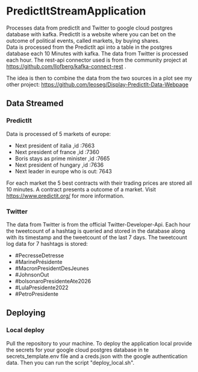 # PredictItStreamApplication
Processes data from predictIt and Twitter to google cloud postgres database with kafka. 
PredictIt is a website where you can bet on the outcome of political events, called markets, by buying shares.  
Data is processed from the PredictIt api into a table in the postgres database each 10 Minutes with kafka. The data from Twitter
is processed each hour. The rest-api connector used is from the community project at 
https://github.com/llofberg/kafka-connect-rest . 

The idea is then to combine the data from the two sources in a plot see my other project:
https://github.com/leoseg/Display-PredictIt-Data-Webpage

## Data Streamed

### PredictIt
Data is processed of 5 markets of europe:
  - Next president of italia ,id :7663
  - Next president of france ,id :7360
  - Boris stays as prime minister ,id :7665
  - Next president of hungary ,id :7636
  - Next leader in europe who is out: 7643

For each market the 5 best contracts with their trading prices are stored all 10 minutes. A contract presents a outcome of a 
market. Visit https://www.predictit.org/ for more information. 

### Twitter
The data from Twitter is from the official Twitter-Developer-Api. Each hour the tweetcount of a hashtag is queried and stored in the database
along with its timestamp and the tweetcount of the last 7 days.
The tweetcount log data for 7 hashtags is stored:
- \#PecresseDetresse
- \#MarinePrésidente
- \#MacronPresidentDesJeunes 
- \#JohnsonOut		   
- \#bolsonaroPresidenteAte2026 
- \#LulaPresidente2022		
- \#PetroPresidente		

## Deploying

### Local deploy
Pull the repository to your machine.
To deploy the application local provide the secrets for your google cloud postgres database in te secrets_template.env file and a creds.json with the google authentication data.
Then you can run the script "deploy_local.sh".


